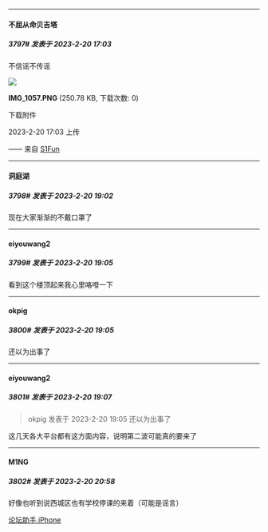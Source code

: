 
*****

####  不屈从命贝吉塔  
##### 3797#       发表于 2023-2-20 17:03

不信谣不传谣

<img src="https://img.saraba1st.com/forum/202302/20/170339leumcadey5fdgib9.png" referrerpolicy="no-referrer">

<strong>IMG_1057.PNG</strong> (250.78 KB, 下载次数: 0)

下载附件

2023-2-20 17:03 上传

—— 来自 [S1Fun](https://s1fun.koalcat.com)


*****

####  洞庭湖  
##### 3798#       发表于 2023-2-20 19:02

现在大家渐渐的不戴口罩了

*****

####  eiyouwang2  
##### 3799#       发表于 2023-2-20 19:05

看到这个楼顶起来我心里咯噔一下

*****

####  okpig  
##### 3800#       发表于 2023-2-20 19:05

还以为出事了

*****

####  eiyouwang2  
##### 3801#       发表于 2023-2-20 19:07

<blockquote>okpig 发表于 2023-2-20 19:05
还以为出事了</blockquote>
这几天各大平台都有这方面内容，说明第二波可能真的要来了


*****

####  M1NG  
##### 3802#       发表于 2023-2-20 20:58

好像也听到说西城区也有学校停课的来着（可能是谣言）

[论坛助手,iPhone](https://bbs.saraba1st.com/2b/forum.php?mod=viewthread&amp;tid=2029836)


